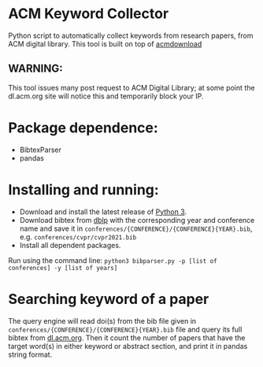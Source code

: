 ACM Keyword Collector
===========

Python script to automatically collect keywords from research papers, from ACM digital library. This tool is built on top of [acmdownload](https://github.com/niklasekstrom/acmdownload)

## WARNING:
This tool issues many post request to ACM Digital Library; at some point the dl.acm.org site will notice this and temporarily block your IP.

# Package dependence:
* BibtexParser
* pandas

# Installing and running:

* Download and install the latest release of [Python 3](https://www.python.org/downloads/).
* Download bibtex from [dblp](https://dblp.org/) with the corresponding year and conference name and save it in ```conferences/{CONFERENCE}/{CONFERENCE}{YEAR}.bib```, e.g. ```conferences/cvpr/cvpr2021.bib```
* Install all dependent packages.

Run using the command line: 
```python3 bibparser.py -p [list of conferences] -y [list of years]```


# Searching keyword of a paper


The query engine will read doi(s) from the bib file given in ```conferences/{CONFERENCE}/{CONFERENCE}{YEAR}.bib``` file and query its full bibtex from [dl.acm.org](dl.acm.org).
Then it count the number of papers that have the target word(s) in either keyword or abstract section, and print it in pandas string format.
